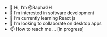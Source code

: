 - 👋 Hi, I’m @RaphaGH
- 👀 I’m interested in software development
- 🌱 I’m currently learning React js
- 💞️ I’m looking to collaborate on desktop apps
- 📫 How to reach me ... [in progress]

<!---
RaphaGH/RaphaGH is a ✨ special ✨ repository because its `README.md` (this file) appears on your GitHub profile.
You can click the Preview link to take a look at your changes.
--->
